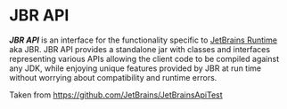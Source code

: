 # JBR API

**_JBR API_** is an interface for the functionality specific to
[JetBrains Runtime](https://github.com/JetBrains/JetBrainsRuntime) aka JBR.
JBR API provides a standalone jar with classes and interfaces representing various APIs
allowing the client code to be compiled against any JDK, while enjoying unique
features provided by JBR at run time without worrying about compatibility and runtime errors.


 Taken from https://github.com/JetBrains/JetBrainsApiTest